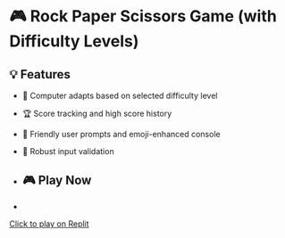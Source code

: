 # 🎮 Rock Paper Scissors Game (with Difficulty Levels)

## 💡 Features

- 🧠 Computer adapts based on selected difficulty level
- 🏆 Score tracking and high score history
- 🙋 Friendly user prompts and emoji-enhanced console
- 🚫 Robust input validation

- ## 🎮 Play Now
- 
[Click to play on Replit](https://replit.com/@bhattacharyasre/RockPaperScissorsWith-DifficultyLevel?v=1)
